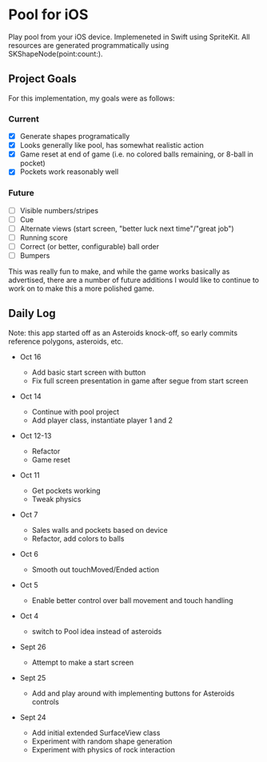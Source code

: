 # Pool for iOS

Play pool from your iOS device. Implemeneted in Swift using SpriteKit. All
resources are generated programmatically using SKShapeNode(point:count:).
## Project Goals
For this implementation, my goals were as follows:
### Current
- [x] Generate shapes programatically
- [x] Looks generally like pool, has somewhat realistic action
- [x] Game reset at end of game (i.e. no colored balls
  remaining, or 8-ball in pocket)
- [x] Pockets work reasonably well

### Future
- [ ] Visible numbers/stripes
- [ ] Cue
- [ ] Alternate views (start screen, "better luck next time"/"great job")
- [ ] Running score
- [ ] Correct (or better, configurable) ball order
- [ ] Bumpers

This was really fun to make, and while the game works basically as advertised, there are a number of future additions I would like to continue to work on to make this a more polished game.

## Daily Log

Note: this app started off as an Asteroids knock-off, so early commits reference polygons, asteroids, etc.

* Oct 16
  * Add basic start screen with button
  * Fix full screen presentation in game after segue from start screen

* Oct 14
  * Continue with pool project
  * Add player class, instantiate player 1 and 2

* Oct 12-13
  * Refactor
  * Game reset

* Oct 11
  * Get pockets working
  * Tweak physics
  
* Oct 7
  * Sales walls and pockets based on device
  * Refactor, add colors to balls
  
* Oct 6
  * Smooth out touchMoved/Ended action
  
* Oct 5
  * Enable better control over ball movement and touch handling
    
* Oct 4
  * switch to Pool idea instead of asteroids  
    
* Sept 26
  * Attempt to make a start screen

* Sept 25
  * Add and play around with implementing buttons for Asteroids controls

* Sept 24
  * Add initial extended SurfaceView class
  * Experiment with random shape generation
  * Experiment with physics of rock interaction
  

